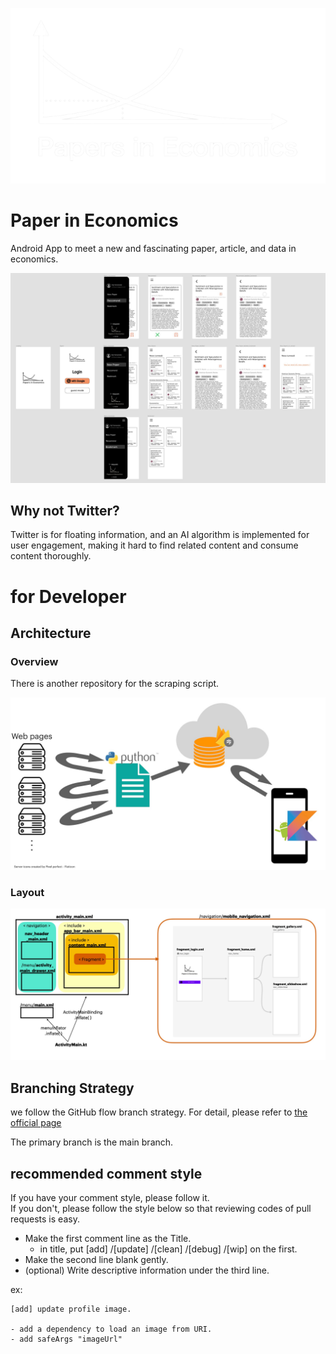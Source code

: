 
![icon_wide](/images_for_doc/icon_white_wide.png)

# Paper in Economics
Android App to meet a new and fascinating paper, article, and data in economics.


![layout_image](/images_for_doc/layout_image.jpg)


## Why not Twitter?

Twitter is for floating information, and an AI algorithm is implemented for user engagement, making it hard to find related content and consume content thoroughly.




# for Developer

## Architecture

### Overview

There is another repository for the scraping script.

![architecture_overview](/images_for_doc/architecture_overview.jpg)

### Layout

![architecture_layout_file_diagram](/images_for_doc/architecture_layout_file_diagram.jpg)

## Branching Strategy
we follow the GitHub flow branch strategy.
For detail, please refer to [the official page](https://docs.github.com/en/get-started/quickstart/github-flow)

The primary branch is the main branch.

## recommended comment style

If you have your comment style, please follow it.  
If you don't, please follow the style below so that reviewing codes of pull requests is easy.
- Make the first comment line as the Title.
  - in title, put [add] /[update] /[clean] /[debug] /[wip] on the first.
- Make the second line blank gently.
- (optional) Write descriptive information under the third line.

ex:  
```
[add] update profile image.

- add a dependency to load an image from URI.
- add safeArgs "imageUrl"
```